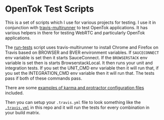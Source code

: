 OpenTok Test Scripts
=====

This is a set of scripts which I use for various projects for testing. I use it in conjunction with [travis-multirunner](https://www.npmjs.com/package/travis-multirunner) to test OpenTok applications. It has various helpers in there for testing WebRTC and particularly OpenTok applications.

The [run-tests](run-tests) script uses travis-multirunner to install Chrome and Firefox on Travis based on BROWSER and BVER environment variables. If `SAUCECONNECT` env variable is set then it starts SauceConnect. If the `BROWSERSTACK` env variable is set then is starts BrowserstackLocal. It then runs your unit and integration tests. If you set the UNIT_CMD env variable then it will run that, if you set the INTEGRATION_CMD env variable then it will run that. The tests pass if both of these commands pass.

There are some [examples of karma and protractor configuration files](tests/) included.

Then you can setup your `.travis.yml` file to look something like the [`.travis.yml`](.travis.yml) in this repo and it will run the tests for every combination in your build matrix.
